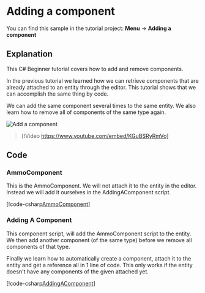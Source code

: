 # Adding a component
You can find this sample in the tutorial project: **Menu** &rarr; **Adding a component** 

## Explanation
This C# Beginner tutorial covers how to add and remove components.

In the previous tutorial we learned how we can retrieve components that are already attached to an entity through the editor. This tutorial shows that we can accomplish the same thing by code.

We can add the same component several times to the same entity. We also learn how to remove all of components of the same type again.

![Add a component](media/adding-a-component.webp)


> [!Video https://www.youtube.com/embed/KGuBSRyRmVo]

## Code
### AmmoComponent
This is the AmmoComponent. We will not attach it to the entity in the editor. Instead we will add it ourselves in the AddingAComponent script.

[!code-csharp[AmmoComponent](../../../../stride/samples/Tutorials/CSharpBeginner/CSharpBeginner/CSharpBeginner.Game/Code/AmmoComponent.cs)]

### Adding A Component
This component script, will add the AmmoComponent script to the entity. We then add another component (of the same type) before we remove all components of that type.

Finally we learn how to automatically create a component, attach it to the entity and get a reference all in 1 line of code. This only works if the entity doesn't have any components of the given attached yet.

[!code-csharp[AddingAComponent](../../../../stride/samples/Tutorials/CSharpBeginner/CSharpBeginner/CSharpBeginner.Game/Code/AddingAComponentDemo.cs)]
